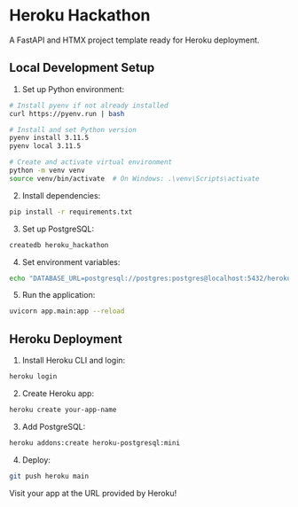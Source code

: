 # Heroku Hackathon

A FastAPI and HTMX project template ready for Heroku deployment.

## Local Development Setup

1. Set up Python environment:
```bash
# Install pyenv if not already installed
curl https://pyenv.run | bash

# Install and set Python version
pyenv install 3.11.5
pyenv local 3.11.5

# Create and activate virtual environment
python -m venv venv
source venv/bin/activate  # On Windows: .\venv\Scripts\activate
```

2. Install dependencies:
```bash
pip install -r requirements.txt
```

3. Set up PostgreSQL:
```bash
createdb heroku_hackathon
```

4. Set environment variables:
```bash
echo "DATABASE_URL=postgresql://postgres:postgres@localhost:5432/heroku_hackathon" > .env
```

5. Run the application:
```bash
uvicorn app.main:app --reload
```

## Heroku Deployment

1. Install Heroku CLI and login:
```bash
heroku login
```

2. Create Heroku app:
```bash
heroku create your-app-name
```

3. Add PostgreSQL:
```bash
heroku addons:create heroku-postgresql:mini
```

4. Deploy:
```bash
git push heroku main
```

Visit your app at the URL provided by Heroku!
